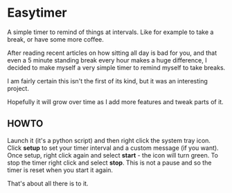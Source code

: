 Easytimer
=========

A simple timer to remind of things at intervals. Like for example to take a break, or have some more coffee.

After reading recent articles on how sitting all day is bad for you, and that even a 5 minute standing break every hour makes a huge difference, I decided to make myself a very simple timer to remind myself to take breaks.

I am fairly certain this isn't the first of its kind, but it was an interesting project.

Hopefully it will grow over time as I add more features and tweak parts of it.

HOWTO
-----
Launch it (it's a python script) and then right click the system tray icon. Click **setup** to set your timer interval and a custom message (if you want).
Once setup, right click again and select **start** - the icon will turn green.
To stop the timer right click and select **stop**. This is not a pause and so the timer is reset when you start it again.

That's about all there is to it.

